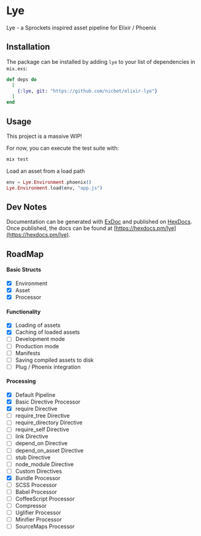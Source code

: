 # Lye

Lye - a Sprockets inspired asset pipeline for Elixir / Phoenix

## Installation

The package can be installed by adding `lye` to your list of dependencies in `mix.exs`:

```elixir
def deps do
  [
    {:lye, git: "https://github.com/nicbet/elixir-lye"}
  ]
end
```

## Usage
This project is a massive WIP!

For now, you can execute the test suite with:

```sh
mix test
```

Load an asset from a load path
```elixir
env = Lye.Environment.phoenix()
Lye.Environment.load(env, "app.js")
```

## Dev Notes
Documentation can be generated with [ExDoc](https://github.com/elixir-lang/ex_doc)
and published on [HexDocs](https://hexdocs.pm). Once published, the docs can
be found at [https://hexdocs.pm/lye](https://hexdocs.pm/lye).

## RoadMap

#### Basic Structs
- [x] Environment
- [x] Asset
- [x] Processor

#### Functionality
- [x] Loading of assets
- [x] Caching of loaded assets
- [ ] Development mode
- [ ] Production mode
- [ ] Manifests
- [ ] Saving compiled assets to disk
- [ ] Plug / Phoenix integration

#### Processing
- [x] Default Pipeline
- [x] Basic Directive Processor
- [x] require Directive
- [ ] require_tree Directive
- [ ] require_directory Directive
- [ ] require_self Directive
- [ ] link Directive
- [ ] depend_on Directive
- [ ] depend_on_asset Directive
- [ ] stub Directive
- [ ] node_module Directive
- [ ] Custom Directives
- [x] Bundle Processor
- [ ] SCSS Processor
- [ ] Babel Processor
- [ ] CoffeeScript Processor
- [ ] Compressor
- [ ] Uglifier Processor
- [ ] Minifier Processor
- [ ] SourceMaps Processor
